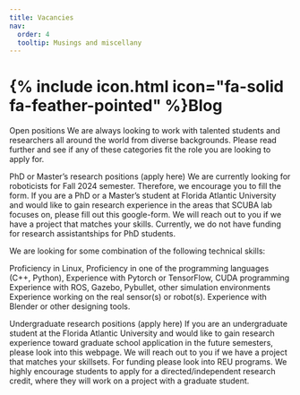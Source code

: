 ```yaml
---
title: Vacancies
nav:
  order: 4
  tooltip: Musings and miscellany
---
```


# {% include icon.html icon="fa-solid fa-feather-pointed" %}Blog

Open positions
We are always looking to work with talented students and researchers all around the world from diverse backgrounds. Please read further and see if any of these categories fit the role you are looking to apply for.

PhD or Master’s research positions (apply here)
We are currently looking for roboticists for Fall 2024 semester. Therefore, we encourage you to fill the form. If you are a PhD or a Master’s student at Florida Atlantic University and would like to gain research experience in the areas that SCUBA lab focuses on, please fill out this google-form. We will reach out to you if we have a project that matches your skills. Currently, we do not have funding for research assistantships for PhD students. 

We are looking for some combination of the following technical skills:

Proficiency in Linux,
Proficiency in one of the programming languages (C++, Python),
Experience with Pytorch or TensorFlow, CUDA programming
Experience with ROS, Gazebo, Pybullet, other simulation environments
Experience working on the real sensor(s) or robot(s).
Experience with Blender or other designing tools.

Undergraduate research positions (apply here)
If you are an undergraduate student at the Florida Atlantic University and would like to gain research experience toward graduate school application in the future semesters, please look into this webpage. We will reach out to you if we have a project that matches your skillsets. For funding please look into REU programs. We highly encourage students to apply for a directed/independent research credit, where they will work on a project with a graduate student.

<!-- {% include section.html %}

{% include search-box.html %}

{% include tags.html tags=site.tags %}

{% include search-info.html %}

{% include list.html data="posts" component="post-excerpt" %} -->
